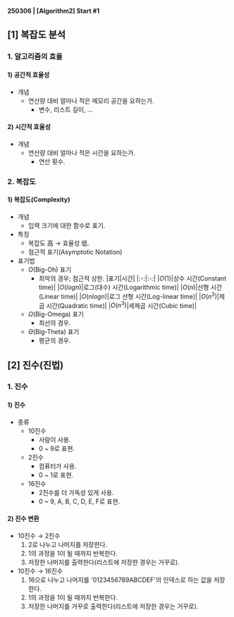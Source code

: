 **250306 | [Algorithm2] Start #1**

## [1] 복잡도 분석
### 1. 알고리즘의 효율
#### 1) 공간적 효율성
- 개념
    - 연산량 대비 얼마나 적은 메모리 공간을 요하는가.
        - 변수, 리스트 길이, ...

#### 2) 시간적 효율성
- 개념
    - 연산량 대비 얼마나 적은 시간을 요하는가.
        - 연산 횟수.

### 2. 복잡도
#### 1) 복잡도(Complexity)
- 개념
    - 입력 크기에 대한 함수로 표기.
- 특징
    - 복잡도 高 → 효율성 低.
    - 점근적 표기(Asymptotic Notation)
- 표기법
    - $O$(Big-Oh) 표기
        - 최악의 경우; 점근적 상한.
            |표기|시간|
            |:-:|:-:|
            |$O(1)$|상수 시간(Constant time)|
            |$O(log n)$|로그(대수) 시간(Logarithmic time)|
            |$O(n)$|선형 시간(Linear time)|
            |$O(n log n)$|로그 선형 시간(Log-linear time)|
            |$O(n^2)$|제곱 시간(Quadratic time)|
            |$O(n^3)$|세제곱 시간(Cubic time)|
    - $\Omega$(Big-Omega) 표기
        - 최선의 경우.
    - $\Theta$(Big-Theta) 표기
        - 평균의 경우.

## [2] 진수(진법)
### 1. 진수
#### 1) 진수
- 종류
    - 10진수
        - 사람이 사용.
        - 0 ~ 9로 표현.
    - 2진수
        - 컴퓨터가 사용.
        - 0 ~ 1로 표현.
    - 16진수
        - 2진수를 더 가독성 있게 사용.
        - 0 ~ 9, A, B, C, D, E, F로 표현.

#### 2) 진수 변환
- 10진수 → 2진수
    1. 2로 나누고 나머지를 저장한다.
    2. 1의 과정을 1이 될 때까지 반복한다.
    3. 저장한 나머지를 출력한다(리스트에 저장한 경우는 거꾸로).
- 10진수 → 16진수
    1. 16으로 나누고 나머지를 '0123456789ABCDEF'의 인덱스로 하는 값을 저장한다.
    2. 1의 과정을 1이 될 때까지 반복한다.
    3. 저장한 나머지를 거꾸로 출력한다(리스트에 저장한 경우는 거꾸로).